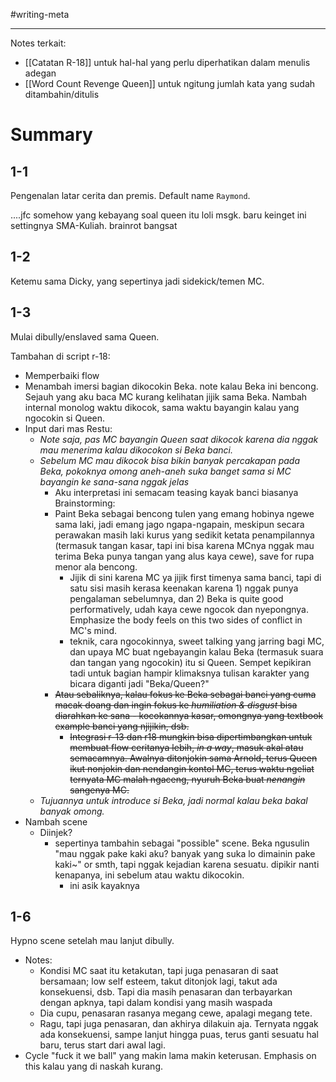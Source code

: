 #writing-meta 

---

Notes terkait: 
- [[Catatan R-18]] untuk hal-hal yang perlu diperhatikan dalam menulis adegan
- [[Word Count Revenge Queen]] untuk ngitung jumlah kata yang sudah ditambahin/ditulis

# Summary

## 1-1

Pengenalan latar cerita dan premis. Default name `Raymond`.

....jfc somehow yang kebayang soal queen itu loli msgk. baru keinget ini settingnya SMA-Kuliah. brainrot bangsat

## 1-2

Ketemu sama Dicky, yang sepertinya jadi sidekick/temen MC.

## 1-3

Mulai dibully/enslaved sama Queen.

Tambahan di script r-18:
- Memperbaiki flow
- Menambah imersi bagian dikocokin Beka.
	note kalau Beka ini bencong. Sejauh yang aku baca MC kurang kelihatan jijik sama Beka. Nambah internal monolog waktu dikocok, sama waktu bayangin kalau yang ngocokin si Queen.
- Input dari mas Restu:
	- *Note saja, pas MC bayangin Queen saat dikocok karena dia nggak mau menerima kalau dikocokon si Beka banci.*
	- *Sebelum MC mau dikocok bisa bikin banyak percakapan pada Beka, pokoknya omong aneh-aneh suka banget sama si MC bayangin ke sana-sana nggak jelas*
		- Aku interpretasi ini semacam teasing kayak banci biasanya
		Brainstorming:
		- Paint Beka sebagai bencong tulen yang emang hobinya ngewe sama laki, jadi emang jago ngapa-ngapain, meskipun secara perawakan masih laki kurus yang sedikit ketata penampilannya (termasuk tangan kasar, tapi ini bisa karena MCnya nggak mau terima Beka punya tangan yang alus kaya cewe), save for rupa menor ala bencong.
			- Jijik di sini karena MC ya jijik first timenya sama banci, tapi di satu sisi masih kerasa keenakan karena 1) nggak punya pengalaman sebelumnya, dan 2) Beka is quite good performatively, udah kaya cewe ngocok dan nyepongnya. Emphasize the body feels on this two sides of conflict in MC's mind.
			- teknik, cara ngocokinnya, sweet talking yang jarring bagi MC, dan upaya MC buat ngebayangin kalau Beka (termasuk suara dan tangan yang ngocokin) itu si Queen. Sempet kepikiran tadi untuk bagian hampir klimaksnya tulisan karakter yang bicara diganti jadi "Beka/Queen?"
		- ~~Atau sebaliknya, kalau fokus ke Beka sebagai banci yang cuma macak doang dan ingin fokus ke *humiliation & disgust* bisa diarahkan ke sana - kocokannya kasar, omongnya yang textbook example banci yang njijikin, dsb.~~
			- ~~Integrasi r-13 dan r18 mungkin bisa dipertimbangkan untuk membuat flow ceritanya lebih, *in a way*, masuk akal atau semacamnya. Awalnya ditonjokin sama Arnold, terus Queen ikut nonjokin dan nendangin kontol MC, terus waktu ngeliat ternyata MC malah ngaceng, nyuruh Beka buat *nenangin* sangenya MC.~~
	- *Tujuannya untuk introduce si Beka, jadi normal kalau beka bakal banyak omong.*
- Nambah scene
	- Diinjek?
		- sepertinya tambahin sebagai "possible" scene. Beka ngusulin "mau nggak pake kaki aku? banyak yang suka lo dimainin pake kaki~" or smth, tapi nggak kejadian karena sesuatu. dipikir nanti kenapanya, ini sebelum atau waktu dikocokin.
		    - ini asik kayaknya

## 1-6

Hypno scene setelah mau lanjut dibully.

- Notes:
    - Kondisi MC saat itu ketakutan, tapi juga penasaran di saat bersamaan; low self esteem, takut ditonjok lagi, takut ada konsekuensi, dsb. Tapi dia masih penasaran dan terbayarkan dengan apknya, tapi dalam kondisi yang masih waspada
    - Dia cupu, penasaran rasanya megang cewe, apalagi megang tete.
    - Ragu, tapi juga penasaran, dan akhirya dilakuin aja. Ternyata nggak ada konsekuensi, sampe lanjut hingga puas, terus ganti sesuatu hal baru, terus start dari awal lagi.
- Cycle "fuck it we ball" yang makin lama makin keterusan. Emphasis on this kalau yang di naskah kurang.
